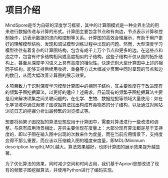# 项目介绍

MindSpore是华为自研的深度学习框架，其中的计算图模式是一种业界主流的用来进行数据传递与计算的形式。计算图主要包含节点和有向边，节点表示计算和控制操作，边表示数据的流向和控制等关系。计算图的高效合理展示，有助于用户更好的理解模型结构、发现和调试模型训练过程中出现的问题。然而，大型深度学习模型往往有着复杂的计算图结构，包含有成千上万个节点和更多的边。在这些点和边之中，包含有许多结构相同或高度相似的子结构，这些子结构不仅从图的拓扑结构上，甚至从深度学习语义上具有高度的相似性。快速识别大型计算图中上述的相同子结构，能够支持后续用收折、重叠等方式大幅减少页面中同时呈现的节点和边的数目，从而大幅改善计算图的展示效果。

本项目致力于识别深度学习模型计算图中的相同子结构，其主要难度在于改进现有的频繁子图挖掘算法，以更好的适应上述需求。目前现有的频繁子图挖掘算法主要是用来解决项集之间关联问题的，在化学、生物、数据挖掘等领域大量使用：如在化学领域中通过频繁子图挖掘算法找出构成有毒物质的分子结构，以及通过对网站浏览日志的挖掘分析出最频繁的浏览模式等。

想要将频繁子图挖掘的算法思想应用于计算图中，需要对算法进行一些改进和调整。与原有应用场景相比，差异主要体现在度量上：大部分现有算法都是基于支持度的，即以子图在输入图中出现的次数来作为度量，而在当前应用情景下，支持度变得不那么重要，而应该以压缩输入图的程度来度量，即MDL(Minimum description length),MDL越大，算法效果越好，也即计算图的展示效果提升越显著。

为了优化算法的效果，同时减少空间和时间占用，我们基于Apriori思想改进了现有的频繁子图挖掘算法，并使用Python进行了编码实现。